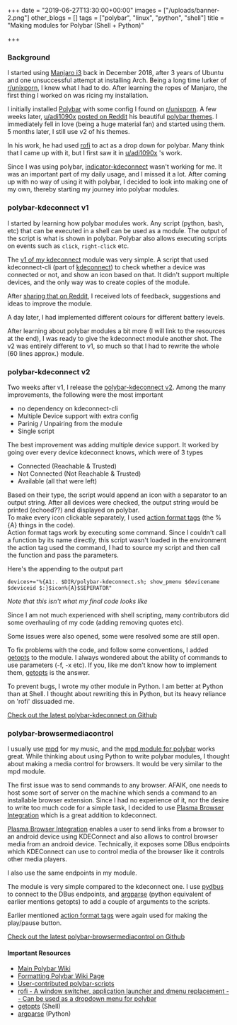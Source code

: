 +++
date = "2019-06-27T13:30:00+00:00"
images = ["/uploads/banner-2.png"]
other_blogs = []
tags = ["polybar", "linux", "python", "shell"]
title = "Making modules for Polybar (Shell + Python)"

+++
### Background

I started using [Manjaro i3](https://manjaro.org/download/i3/ "Manjaro i3") back in December 2018, after 3 years of Ubuntu and one unsuccessful attempt at installing Arch. Being a long time lurker of [r/unixporn](https://reddit.com/unixporn "r/unixporn"), I knew what I had to do. After learning the ropes of Manjaro, the first thing I worked on was ricing my installation.

I initially installed [Polybar](https://github.com/polybar/polybar "Polybar") with some config I found on [r/unixporn](https://reddit.com/unixporn "r/unixporn"). A few weeks later, [u/adi1090x](https://reddit.com/user/adi1090x "u/adi1090x") [posted on Reddit](https://www.reddit.com/r/unixporn/comments/ac5ggg/oc_polybar_themes_with_19_material_accent_colors/) his beautiful [polybar themes](https://github.com/adi1090x/polybar-themes). I immediately fell in love (being a huge material fan) and started using them. 5 months later, I still use v2 of his themes.

In his work, he had used [rofi](https://github.com/davatorium/rofi) to act as a drop down for polybar. Many think that I came up with it, but I first saw it in [u/adi1090x](https://reddit.com/user/adi1090x "u/adi1090x") 's work.

Since I was using polybar, [indicator-kdeconnect](https://github.com/Bajoja/indicator-kdeconnect) wasn't working for me. It was an important part of my daily usage, and I missed it a lot. After coming up with no way of using it with polybar, I decided to look into making one of my own, thereby starting my journey into polybar modules.

### polybar-kdeconnect v1

I started by learning how polybar modules work. Any script (python, bash, etc) that can be executed in a shell can be used as a module. The output of the script is what is shown in polybar. Polybar also allows executing scripts on events such as `click`, `right-click` etc.

The [v1 of my kdeconnect]() module was very simple. A script that used kdeconnect-cli (part of [kdeconnect]()) to check whether a device was connected or not, and show an icon based on that. It didn't support multiple devices, and the only way was to create copies of the module.

After [sharing that on Reddit](https://www.reddit.com/r/unixporn/comments/ajz7km/oc_kdeconnect_module_for_polybar/), I received lots of feedback, suggestions and ideas to improve the module.

A day later, I had implemented different colours for different battery levels.

After learning about polybar modules a bit more (I will link to the resources at the end), I was ready to give the kdeconnect module another shot. The v2 was entirely different to v1, so much so that I had to rewrite the whole (60 lines approx.) module.

### polybar-kdeconnect v2

Two weeks after v1, I release the [polybar-kdeconnect v2](https://github.com/HackeSta/polybar-kdeconnect/tree/3e4e2df87b01b6f86773d0ab0e376c87f9b022f0). Among the many improvements, the following were the most important

* no dependency on kdeconnect-cli
* Multiple Device support with extra config
* Parinig / Unpairing from the module
* Single script

The best improvement was adding multiple device support. It worked by going over every device kdeconnect knows, which were of 3 types

* Connected (Reachable & Trusted)
* Not Connected (Not Reachable & Trusted)
* Available (all that were left)

Based on their type, the script would append an icon with a separator to an output string. After all devices were checked, the output string would be printed (echoed??) and displayed on polybar.  
To make every icon clickable separately, I used [action format tags]() (the %{A} things in the code).   
Action format tags work by executing some command. Since I couldn't call a function by its name directly, this script wasn't loaded in the environment the action tag used the command, I had to source my script and then call the function and pass the parameters.

Here's the appending to the output part

    devices+="%{A1:. $DIR/polybar-kdeconnect.sh; show_pmenu $devicename $deviceid $:}$icon%{A}$SEPERATOR"

_Note that this isn't what my final code looks like_ 

Since I am not much experienced with shell scripting, many contributors did some overhauling of my code (adding removing quotes etc).

Some issues were also opened, some were resolved some are still open. 

To fix problems with the code, and follow some conventions, I added [getopts]() to the module. I always wondered about the ability of commands to use parameters (-f, -x etc). If you, like me don't know how to implement them, [getopts]() is the answer.

To prevent bugs, I wrote my other module in Python. I am better at Python than at Shell. I thought about rewriting this in Python, but its heavy reliance on 'rofi' dissuaded me.

[Check out the latest polybar-kdeconnect on Github](https://github.com/HackeSta/polybar-kdeconnect)

### polybar-browsermediacontrol

I usually use [mpd](https://www.musicpd.org/) for my music, and the [mpd module for polybar](https://github.com/polybar/polybar/wiki/Module:-mpd) works great. While thinking about using Python to write polybar modules, I thought about making a media control for browsers. It would be very similar to the mpd module.

The first issue was to send commands to any browser. AFAIK, one needs to host some sort of server on the machine which sends a command to an installable browser extension. Since I had no experience of it, nor the desire to write too much code for a simple task, I decided to use [Plasma Browser Integration](https://community.kde.org/Plasma/Browser_Integration) which is a great addition to kdeconnect.

[Plasma Browser Integration](https://community.kde.org/Plasma/Browser_Integration) enables a user to send links from a browser to an android device using KDEConnect and also allows to control browser media from an android device. Technically, it exposes some DBus endpoints which KDEConnect can use to control media of the browser like it controls other media players.

I also use the same endpoints in my module.

The module is very simple compared to the kdeconnect one. I use [pydbus](https://github.com/LEW21/pydbus) to connect to the DBus endpoints, and [argparse](https://docs.python.org/3/library/argparse.html) (python equivalent of earlier mentions getopts) to add a couple of arguments to the scripts.

Earlier mentioned [action format tags]() were again used for making the play/pause button.

[Check out the latest polybar-browsermediacontrol on Github](https://github.com/HackeSta/polybar-browsermediacontrol)

#### Important Resources

* [Main Polybar Wiki](https://github.com/polybar/polybar/wiki)
* [Formatting Polybar Wiki Page](https://github.com/polybar/polybar/wiki/Formatting)
* [User-contributed polybar-scripts](https://github.com/polybar/polybar-scripts)
* [rofi - A window switcher, application launcher and dmenu replacement -- Can be used as a dropdown menu for polybar](https://github.com/davatorium/rofi)
* [getopts](https://www.mkssoftware.com/docs/man1/getopts.1.asp)  (Shell)
* [argparse](https://docs.python.org/3/library/argparse.html) (Python)
